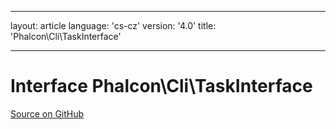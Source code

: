* * *

layout: article language: 'cs-cz' version: '4.0' title: 'Phalcon\Cli\TaskInterface'

* * *

# Interface **Phalcon\Cli\TaskInterface**

<a href="https://github.com/phalcon/cphalcon/tree/v4.0.0/phalcon/cli/taskinterface.zep" class="btn btn-default btn-sm">Source on GitHub</a>
